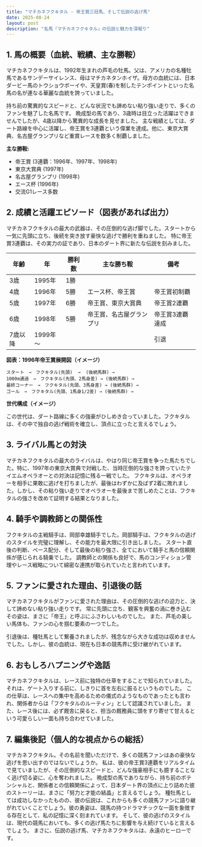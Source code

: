 ```yaml
---
title: "マチカネフクキタル - 帝王賞三冠馬、そして伝説の逃げ馬"
date: 2025-08-24
layout: post
description: "名馬『マチカネフクキタル』の伝説と魅力を深堀り"
---
```


## 1. 馬の概要（血統、戦績、主な勝鞍）

マチカネフクキタルは、1992年生まれの芦毛の牡馬。父は、アメリカの名種牡馬であるサンデーサイレンス、母はマチカネタンホイザ。母方の血統には、日本ダービー馬のトウショウボーイや、天皇賞(春)を制したテンポイントといった名馬の名が連なる華麗な血統を誇っていました。  

持ち前の驚異的なスピードと、どんな状況でも諦めない粘り強い走りで、多くのファンを魅了した名馬です。  晩成型の馬であり、3歳時は目立った活躍はできませんでしたが、4歳以降から驚異的な成長を見せました。  主な戦績としては、ダート路線を中心に活躍し、帝王賞を3連覇という偉業を達成。他に、東京大賞典、名古屋グランプリなど重賞レースを数多く制覇しました。

**主な勝鞍:**

* 帝王賞 (3連覇：1996年、1997年、1998年)
* 東京大賞典 (1997年)
* 名古屋グランプリ (1998年)
* エース杯 (1996年)
* 交流G1レース多数


## 2. 成績と活躍エピソード（図表があれば出力）

マチカネフクキタルの最大の武器は、その圧倒的な逃げ脚でした。スタートから一気に先頭に立ち、後続を突き放す豪快な逃げで勝利を重ねました。  特に帝王賞3連覇は、その実力の証であり、日本のダート界に新たな伝説を刻みました。

| 年齢 | 年 | 勝利数 | 主な勝ち鞍 | 備考 |
|---|---|---|---|---|
| 3歳 | 1995年 | 1勝 |  |  |
| 4歳 | 1996年 | 5勝 | エース杯、帝王賞 | 帝王賞初制覇 |
| 5歳 | 1997年 | 6勝 | 帝王賞、東京大賞典 | 帝王賞2連覇 |
| 6歳 | 1998年 | 5勝 | 帝王賞、名古屋グランプリ | 帝王賞3連覇達成 |
| 7歳以降 | 1999年～ |  |  |  引退 |


**図表：1996年帝王賞展開図（イメージ）**

```
スタート　→　フクキタル(先頭)  →  (後続馬群) →　
1000m通過　→　フクキタル(先頭、2馬身差) → (後続馬群) →
最終コーナー　→　フクキタル(先頭、3馬身差) → (後続馬群) →
ゴール　→　フクキタル(先頭、1馬身1/2差) → (後続馬群) →
```

**世代構成（イメージ）**

この世代は、ダート路線に多くの強豪がひしめき合っていました。フクキタルは、その中で独自の逃げ戦術を確立し、頂点に立ったと言えるでしょう。


## 3. ライバル馬との対決

マチカネフクキタルの最大のライバルは、やはり同じ帝王賞を争った馬たちでした。特に、1997年の東京大賞典で対戦した、当時圧倒的な強さを誇っていたテイエムオペラオーとの対決は記憶に残る一戦でした。  フクキタルは、オペラオーを相手に果敢に逃げを打ちましたが、最後はわずかに及ばず2着に敗れました。しかし、その粘り強い走りでオペラオーを最後まで苦しめたことは、フクキタルの強さを改めて証明する結果となりました。


## 4. 騎手や調教師との関係性

フクキタルの主戦騎手は、岡部幸雄騎手でした。岡部騎手は、フクキタルの逃げのスタイルを完璧に理解し、その能力を最大限に引き出しました。  スタート直後の判断、ペース配分、そして最後の粘り強さ、全てにおいて騎手と馬の信頼関係が感じられる騎乗でした。  調教師との関係も良好で、馬のコンディション管理やレース戦略について綿密な連携が取られていたと言われています。


## 5. ファンに愛された理由、引退後の話

マチカネフクキタルがファンに愛された理由は、その圧倒的な逃げの迫力と、決して諦めない粘り強い走りです。  常に先頭に立ち、観客を興奮の渦に巻き込むその姿は、まさに「帝王」と呼ぶにふさわしいものでした。  また、芦毛の美しい馬体も、ファンの心を掴む要素の一つでした。

引退後は、種牡馬として繋養されましたが、残念ながら大きな成功は収めませんでした。しかし、彼の血統は、現在も日本の競馬界に受け継がれています。


## 6. おもしろハプニングや逸話

マチカネフクキタルは、レース前に独特の仕草をすることで知られていました。  それは、ゲート入りする前に、しきりに首を左右に振るというものでした。  この仕草は、レースへの集中を高めるための儀式のようなものであったとも言われ、関係者からは「フクキタルのルーティン」として認識されていました。  また、レース後には、必ず厩舎に戻ると、担当の厩務員に頭をすり寄せて甘えるという可愛らしい一面も持ち合わせていました。


## 7. 編集後記（個人的な視点からの総括）

マチカネフクキタル。その名前を聞いただけで、多くの競馬ファンはあの豪快な逃げを思い出すのではないでしょうか。  私は、彼の帝王賞3連覇をリアルタイムで見ていましたが、その圧倒的なスピードと、どんな強豪相手にも臆することなく逃げ切る姿に、心を奪われました。  晩成型の馬でありながら、持ち前のポテンシャルと、関係者との信頼関係によって、日本ダート界の頂点に上り詰めた彼のストーリーは、まさに「努力と才能の結晶」と言えるでしょう。  種牡馬としては成功しなかったものの、彼の伝説は、これからも多くの競馬ファンに語り継がれていくことでしょう。彼の勇姿は、競馬の持つドラマチックな一面を象徴する存在として、私の記憶に深く刻まれています。  そして、彼の逃げのスタイルは、現代の競馬においても、多くの逃げ馬たちに影響を与え続けていると言えるでしょう。  まさに、伝説の逃げ馬、マチカネフクキタルは、永遠のヒーローです。

